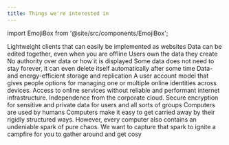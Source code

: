 ```yaml
---
title: Things we're interested in
---
```


import EmojiBox from '@site/src/components/EmojiBox';

<EmojiBox title="Browser Friendliness" icon="🦝">Lightweight clients that can easily be implemented as websites</EmojiBox>
<EmojiBox title="Collaboration" icon="🐎">Data can be edited together, even when you are offline</EmojiBox>
<EmojiBox title="Data Sovereignty" icon="🐮">Users own the data they create</EmojiBox>
<EmojiBox title="Decentralisation" icon="🐄">No authority over data or how it is displayed</EmojiBox>
<EmojiBox title="Deletion" icon="🦣">Some data does not need to stay forever, it can even delete itself automatically after some time</EmojiBox>
<EmojiBox title="Energy Efficiency" icon="🐰">Data- and energy-efficient storage and replication</EmojiBox>
<EmojiBox title="Identitites" icon="🐨">A user account model that gives people options for managing one or multiple online identities across devices.</EmojiBox>
<EmojiBox title="Local-First" icon="🐼">Access to online services without reliable and performant internet infrastructure. Independence from the corporate cloud.</EmojiBox>
<EmojiBox title="Privacy" icon="🦉">Secure encryption for sensitive and private data for users and all sorts of groups</EmojiBox>
<EmojiBox title="Social" icon="🐧">Computers are used by humans</EmojiBox>
<EmojiBox title="Warmth" icon="🐸">Computers make it easy to get carried away by their rigidly structured ways. However, every computer also contains an undeniable spark of pure chaos. We want to capture that spark to ignite a campfire for you to gather around and get cosy</EmojiBox>
